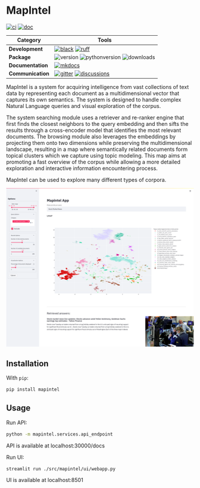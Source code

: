 [black badge]: <https://img.shields.io/badge/%20style-black-000000.svg>
[black]: <https://github.com/psf/black>
[ruff badge]: <https://img.shields.io/endpoint?url=https://raw.githubusercontent.com/charliermarsh/ruff/main/assets/badge/v1.json>
[ruff]: <https://github.com/charliermarsh/ruff>
[mkdocs badge]: <https://img.shields.io/badge/docs-mkdocs%20material-blue.svg?style=flat>
[mkdocs]: <https://squidfunk.github.io/mkdocs-material>
[version badge]: <https://img.shields.io/pypi/v/MapIntel.svg>
[pythonversion badge]: <https://img.shields.io/pypi/pyversions/MapIntel.svg>
[downloads badge]: <https://img.shields.io/pypi/dd/MapIntel>
[gitter]: <https://gitter.im/MapIntel/community>
[gitter badge]: <https://badges.gitter.im/join%20chat.svg>
[discussions]: <https://github.com/NOVA-IMS-Innovation-and-Analytics-Lab/MapIntel/discussions>
[discussions badge]: <https://img.shields.io/github/discussions/NOVA-IMS-Innovation-and-Analytics-Lab/MapIntel>
[ci]: <https://github.com/NOVA-IMS-Innovation-and-Analytics-Lab/MapIntel/actions?query=workflow>
[ci badge]: <https://github.com/NOVA-IMS-Innovation-and-Analytics-Lab/MapIntel/actions/workflows/ci.yml/badge.svg>
[doc]: <https://github.com/NOVA-IMS-Innovation-and-Analytics-Lab/MapIntel/actions?query=workflow>
[doc badge]: <https://github.com/NOVA-IMS-Innovation-and-Analytics-Lab/MapIntel/actions/workflows/doc.yml/badge.svg?branch=master>

# MapIntel

[![ci][ci badge]][ci] [![doc][doc badge]][doc]

| Category          | Tools    |
| ------------------| -------- |
| **Development**   | [![black][black badge]][black] [![ruff][ruff badge]][ruff] |
| **Package**       | ![version][version badge] ![pythonversion][pythonversion badge] ![downloads][downloads badge] |
| **Documentation** | [![mkdocs][mkdocs badge]][mkdocs]|
| **Communication** | [![gitter][gitter badge]][gitter] [![discussions][discussions badge]][discussions] |

MapIntel is a system for acquiring intelligence from vast collections of text data by representing
each document as a multidimensional vector that captures its own semantics. The system is designed
to handle complex Natural Language queries and visual exploration of the corpus.

The system searching module uses a retriever and re-ranker engine that first finds the closest
neighbors to the query embedding and then sifts the results through a cross-encoder model that
identifies the most relevant documents. The browsing module also leverages the embeddings by
projecting them onto two dimensions while preserving the multidimensional landscape, resulting in a
map where semantically related documents form topical clusters which we capture using topic
modeling. This map aims at promoting a fast overview of the corpus while allowing a more detailed
exploration and interactive information encountering process.

MapIntel can be used to explore many different types of corpora.

![MapIntel UI screenshot](./docs/artifacts/ui.png)

## Installation

With `pip`:

```bash
pip install mapintel
```

## Usage

Run API:

```bash
python -m mapintel.services.api_endpoint
```

API is available at localhost:30000/docs

Run UI:

```bash
streamlit run ./src/mapintel/ui/webapp.py
```

UI is available at localhost:8501
